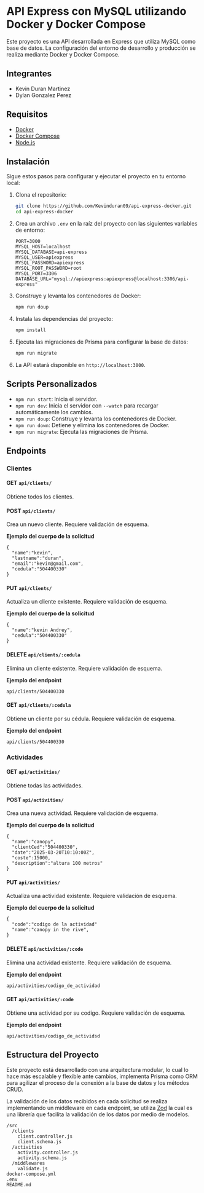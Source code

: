 # API Express con MySQL utilizando Docker y Docker Compose

Este proyecto es una API desarrollada en Express que utiliza MySQL como base de datos. La configuración del entorno de desarrollo y producción se realiza mediante Docker y Docker Compose.

## Integrantes

- Kevin Duran Martinez
- Dylan Gonzalez Perez

## Requisitos

- [Docker](https://www.docker.com/get-started)
- [Docker Compose](https://docs.docker.com/compose/install/)
- [Node.js](https://nodejs.org/)

## Instalación

Sigue estos pasos para configurar y ejecutar el proyecto en tu entorno local:

1. Clona el repositorio:
   ```sh
   git clone https://github.com/Kevinduran09/api-express-docker.git
   cd api-express-docker
   ```

2. Crea un archivo `.env` en la raíz del proyecto con las siguientes variables de entorno:
   ```env
   PORT=3000
   MYSQL_HOST=localhost
   MYSQL_DATABASE=api-express
   MYSQL_USER=apiexpress
   MYSQL_PASSWORD=apiexpress
   MYSQL_ROOT_PASSWORD=root
   MYSQL_PORT=3306
   DATABASE_URL="mysql://apiexpress:apiexpress@localhost:3306/api-express"
   ```

3. Construye y levanta los contenedores de Docker:
   ```sh
   npm run doup
   ```
4. Instala las dependencias del proyecto:
   ```sh
   npm install
   ```

5. Ejecuta las migraciones de Prisma para configurar la base de datos:
   ```sh
   npm run migrate
   ```

7. La API estará disponible en `http://localhost:3000`.

## Scripts Personalizados

- `npm run start`: Inicia el servidor.
- `npm run dev`: Inicia el servidor con `--watch` para recargar automáticamente los cambios.
- `npm run doup`: Construye y levanta los contenedores de Docker.
- `npm run down`: Detiene y elimina los contenedores de Docker.
- `npm run migrate`: Ejecuta las migraciones de Prisma.

## Endpoints

### Clientes

#### GET ``api/clients/``

Obtiene todos los clientes.

#### POST ``api/clients/``

Crea un nuevo cliente. Requiere validación de esquema.

**Ejemplo del cuerpo de la solicitud**
````
{
  "name":"kevin",
  "lastname":"duran",
  "email":"kevin@gmail.com",
  "cedula":"504400330"
}
````

#### PUT ``api/clients/``

Actualiza un cliente existente. Requiere validación de esquema.

**Ejemplo del cuerpo de la solicitud**
````
{
  "name":"kevin Andrey",
  "cedula":"504400330"
}
````
#### DELETE ``api/clients/:cedula``

Elimina un cliente existente. Requiere validación de esquema.

**Ejemplo del endpoint**

````
api/clients/504400330
````

#### GET ``api/clients/:cedula``

Obtiene un cliente por su cédula. Requiere validación de esquema.

**Ejemplo del endpoint**

````
api/clients/504400330
````

### Actividades

#### GET ``api/activities/``

Obtiene todas las actividades.

#### POST ``api/activities/``

Crea una nueva actividad. Requiere validación de esquema.

**Ejemplo del cuerpo de la solicitud**
````
{
  "name":"canopy",
  "clientCed":"504400330",
  "date":"2025-03-20T10:10:00Z",
  "coste":15000,
  "description":"altura 100 metros"
}
````

#### PUT ``api/activities/``

Actualiza una actividad existente. Requiere validación de esquema.

**Ejemplo del cuerpo de la solicitud**
````
{
  "code":"codigo de la actividad"
  "name":"canopy in the rive",
}
````

#### DELETE ``api/activities/:code``

Elimina una actividad existente. Requiere validación de esquema.

**Ejemplo del endpoint**

````
api/activities/codigo_de_actividad
````

#### GET ``api/activities/:code``

Obtiene una actividad por su codigo. Requiere validación de esquema.

**Ejemplo del endpoint**

````
api/activities/codigo_de_actividsd
````

## Estructura del Proyecto

Este proyecto está desarrollado con una arquitectura modular, lo cual lo hace más escalable y flexible ante cambios, implementa Prisma como ORM para agilizar el proceso de la conexión a la base de datos y los métodos CRUD.

La validación de los datos recibidos en cada solicitud se realiza implementando un middleware en cada endpoint, se utiliza [Zod](https://zod.dev/) la cual es una librería que facilita la validación de los datos por medio de modelos. 

```
/src
  /clients
    client.controller.js
    client.schema.js
  /activities
    activity.controller.js
    activity.schema.js
  /middlewares
    validate.js
docker-compose.yml
.env
README.md
```


